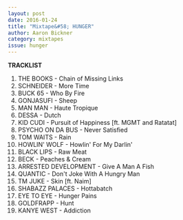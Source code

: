 ```yaml
---
layout: post 
date: 2016-01-24
title: "Mixtape&#58; HUNGER"
author: Aaron Bickner
category: mixtapes
issue: hunger
---
```

**TRACKLIST**    
1. THE BOOKS - Chain of Missing Links  
2. SCHNEIDER - More Time  
3. BUCK 65 - Who By Fire  
4. GONJASUFI - Sheep  
5. MAN MAN - Haute Tropique  
6. DESSA - Dutch  
7. KID CUDI - Pursuit of Happiness [ft. MGMT and Ratatat]  
8. PSYCHO ON DA BUS - Never Satisfied  
9. TOM WAITS - Rain  
10. HOWLIN' WOLF - Howlin' For My Darlin'  
11. BLACK LIPS - Raw Meat   
12. BECK - Peaches & Cream   
13. ARRESTED DEVELOPMENT - Give A Man A Fish  
14. QUANTIC - Don't Joke With A Hungry Man   
15. TM JUKE - Skin [ft. Naim]  
16. SHABAZZ PALACES - Hottabatch    
17. EYE TO EYE - Hunger Pains  
18. GOLDFRAPP - Hunt  
19. KANYE WEST - Addiction  